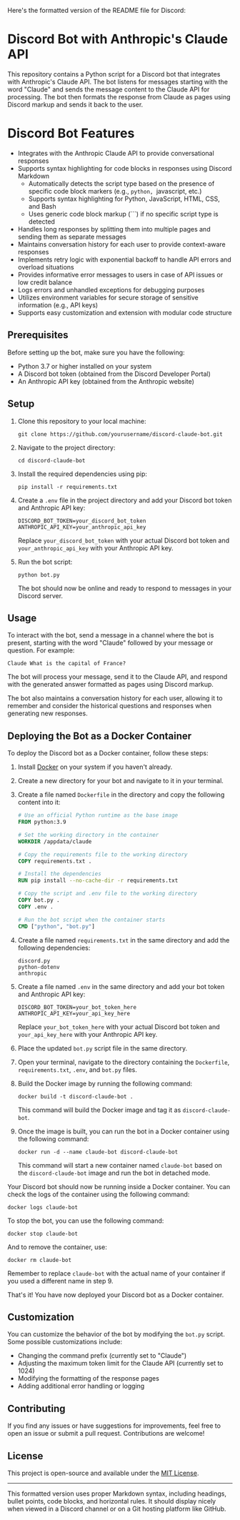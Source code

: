 Here's the formatted version of the README file for Discord:

# Discord Bot with Anthropic's Claude API

This repository contains a Python script for a Discord bot that integrates with Anthropic's Claude API. The bot listens for messages starting with the word "Claude" and sends the message content to the Claude API for processing. The bot then formats the response from Claude as pages using Discord markup and sends it back to the user.

# Discord Bot Features

- Integrates with the Anthropic Claude API to provide conversational responses
- Supports syntax highlighting for code blocks in responses using Discord Markdown
  - Automatically detects the script type based on the presence of specific code block markers (e.g., ```python, ```javascript, etc.)
  - Supports syntax highlighting for Python, JavaScript, HTML, CSS, and Bash
  - Uses generic code block markup (```) if no specific script type is detected
- Handles long responses by splitting them into multiple pages and sending them as separate messages
- Maintains conversation history for each user to provide context-aware responses
- Implements retry logic with exponential backoff to handle API errors and overload situations
- Provides informative error messages to users in case of API issues or low credit balance
- Logs errors and unhandled exceptions for debugging purposes
- Utilizes environment variables for secure storage of sensitive information (e.g., API keys)
- Supports easy customization and extension with modular code structure

## Prerequisites

Before setting up the bot, make sure you have the following:

- Python 3.7 or higher installed on your system
- A Discord bot token (obtained from the Discord Developer Portal)
- An Anthropic API key (obtained from the Anthropic website)

## Setup

1. Clone this repository to your local machine:

   ```
   git clone https://github.com/yourusername/discord-claude-bot.git
   ```

2. Navigate to the project directory:

   ```
   cd discord-claude-bot
   ```

3. Install the required dependencies using pip:

   ```
   pip install -r requirements.txt
   ```

4. Create a `.env` file in the project directory and add your Discord bot token and Anthropic API key:

   ```
   DISCORD_BOT_TOKEN=your_discord_bot_token
   ANTHROPIC_API_KEY=your_anthropic_api_key
   ```

   Replace `your_discord_bot_token` with your actual Discord bot token and `your_anthropic_api_key` with your Anthropic API key.

5. Run the bot script:

   ```
   python bot.py
   ```

   The bot should now be online and ready to respond to messages in your Discord server.

## Usage

To interact with the bot, send a message in a channel where the bot is present, starting with the word "Claude" followed by your message or question. For example:

```
Claude What is the capital of France?
```

The bot will process your message, send it to the Claude API, and respond with the generated answer formatted as pages using Discord markup.

The bot also maintains a conversation history for each user, allowing it to remember and consider the historical questions and responses when generating new responses.


## Deploying the Bot as a Docker Container

To deploy the Discord bot as a Docker container, follow these steps:

1. Install [Docker](https://www.docker.com/) on your system if you haven't already.

2. Create a new directory for your bot and navigate to it in your terminal.

3. Create a file named `Dockerfile` in the directory and copy the following content into it:

   ```dockerfile
   # Use an official Python runtime as the base image
   FROM python:3.9

   # Set the working directory in the container
   WORKDIR /appdata/claude

   # Copy the requirements file to the working directory
   COPY requirements.txt .

   # Install the dependencies
   RUN pip install --no-cache-dir -r requirements.txt

   # Copy the script and .env file to the working directory
   COPY bot.py .
   COPY .env .

   # Run the bot script when the container starts
   CMD ["python", "bot.py"]
   ```

4. Create a file named `requirements.txt` in the same directory and add the following dependencies:

   ```
   discord.py
   python-dotenv
   anthropic
   ```

5. Create a file named `.env` in the same directory and add your bot token and Anthropic API key:

   ```
   DISCORD_BOT_TOKEN=your_bot_token_here
   ANTHROPIC_API_KEY=your_api_key_here
   ```

   Replace `your_bot_token_here` with your actual Discord bot token and `your_api_key_here` with your Anthropic API key.

6. Place the updated `bot.py` script file in the same directory.

7. Open your terminal, navigate to the directory containing the `Dockerfile`, `requirements.txt`, `.env`, and `bot.py` files.

8. Build the Docker image by running the following command:

   ```
   docker build -t discord-claude-bot .
   ```

   This command will build the Docker image and tag it as `discord-claude-bot`.

9. Once the image is built, you can run the bot in a Docker container using the following command:

   ```
   docker run -d --name claude-bot discord-claude-bot
   ```

   This command will start a new container named `claude-bot` based on the `discord-claude-bot` image and run the bot in detached mode.

Your Discord bot should now be running inside a Docker container. You can check the logs of the container using the following command:

```
docker logs claude-bot
```

To stop the bot, you can use the following command:

```
docker stop claude-bot
```

And to remove the container, use:

```
docker rm claude-bot
```

Remember to replace `claude-bot` with the actual name of your container if you used a different name in step 9.

That's it! You have now deployed your Discord bot as a Docker container.

## Customization

You can customize the behavior of the bot by modifying the `bot.py` script. Some possible customizations include:

- Changing the command prefix (currently set to "Claude")
- Adjusting the maximum token limit for the Claude API (currently set to 1024)
- Modifying the formatting of the response pages
- Adding additional error handling or logging

## Contributing

If you find any issues or have suggestions for improvements, feel free to open an issue or submit a pull request. Contributions are welcome!

## License

This project is open-source and available under the [MIT License](LICENSE).

---

This formatted version uses proper Markdown syntax, including headings, bullet points, code blocks, and horizontal rules. It should display nicely when viewed in a Discord channel or on a Git hosting platform like GitHub.

